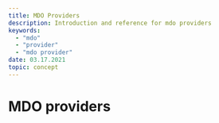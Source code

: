 ```yaml
---
title: MDO Providers
description: Introduction and reference for mdo providers
keywords:
  - "mdo"
  - "provider"
  - "mdo provider"
date: 03.17.2021
topic: concept
---
```


# MDO providers
